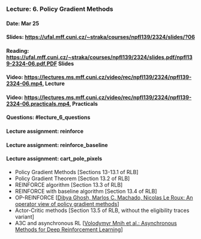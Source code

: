 ### Lecture: 6. Policy Gradient Methods
#### Date: Mar 25
#### Slides: https://ufal.mff.cuni.cz/~straka/courses/npfl139/2324/slides/?06
#### Reading: https://ufal.mff.cuni.cz/~straka/courses/npfl139/2324/slides.pdf/npfl139-2324-06.pdf,PDF Slides
#### Video: https://lectures.ms.mff.cuni.cz/video/rec/npfl139/2324/npfl139-2324-06.mp4, Lecture
#### Video: https://lectures.ms.mff.cuni.cz/video/rec/npfl139/2324/npfl139-2324-06.practicals.mp4, Practicals
#### Questions: #lecture_6_questions
#### Lecture assignment: reinforce
#### Lecture assignment: reinforce_baseline
#### Lecture assignment: cart_pole_pixels

- Policy Gradient Methods [Sections 13-13.1 of RLB]
- Policy Gradient Theorem [Section 13.2 of RLB]
- REINFORCE algorithm [Section 13.3 of RLB]
- REINFORCE with baseline algorithm [Section 13.4 of RLB]
- OP-REINFORCE [[Dibya Ghosh, Marlos C. Machado, Nicolas Le Roux: An operator view of policy gradient methods](https://arxiv.org/abs/2006.11266)]
- Actor-Critic methods [Section 13.5 of RLB, without the eligibility traces variant]
- A3C and asynchronous RL [[Volodymyr Mnih et al.: Asynchronous Methods for Deep Reinforcement Learning](https://arxiv.org/abs/1602.01783)]
